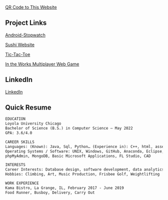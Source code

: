 [QR Code to This Website](/githubQR.png)

## Project Links

[Android-Stopwatch](https://github.com/duncanrout/Android-Stopwatch) 

[Sushi Website](https://github.com/duncanrout/Sushi-Database-Website) 

[Tic-Tac-Toe](https://github.com/duncanrout/Tic-Tac-Toe)

[In the Works Multiplayer Web Game](https://github.com/duncanrout/Node-Game)


## LinkedIn

[LinkedIn](https://www.linkedin.com/in/duncan-rout-63390019b)


## Quick Resume

```markdown
EDUCATION
Loyola University Chicago
Bachelor of Science (B.S.) in Computer Science – May 2022
GPA: 3.6/4.0

CAREER SKILLS
Languages: (Known): Java, Sql, Python… (Experience in): C++, html, assembly, JavaScript
Operating Systems / Software: UNIX, Windows, GitHub, Anaconda, Eclipse, XAMPP, 
phpMyAdmin, MongoDB, Basic Microsoft Applications, FL Studio, CAD

INTERESTS
Career Interests: Database design, software development, data analytics, object-oriented programming, mathematics, videogame design
Hobbies: Climbing, Art, Music Production, Frisbee Golf, Weightlifting 

WORK EXPERIENCE
Kama Bistro, La Grange, IL, February 2017 - June 2019
Food Runner, Busboy, Delivery, Carry Out 


